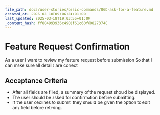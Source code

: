 ```yaml
---
file_path: docs/user-stories/basic-commands/06D-ask-for-a-feature.md
created_at: 2025-03-18T09:06:34+01:00
last_updated: 2025-03-18T19:03:55+01:00
_content_hash: ff804993936c4902f61c60fd08273740
---
```


# Feature Request Confirmation
As a user
I want to review my feature request before submission
So that I can make sure all details are correct

## Acceptance Criteria
- After all fields are filled, a summary of the request should be displayed.
- The user should be asked for confirmation before submitting.
- If the user declines to submit, they should be given the option to edit any field before retrying.